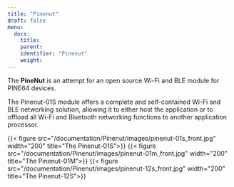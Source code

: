 ```yaml
---
title: "Pinenut"
draft: false
menu:
  docs:
    title:
    parent:
    identifier: "Pinenut"
    weight: 
---
```


The **PineNut** is an attempt for an open source Wi-Fi and BLE module for PINE64 devices.

The Pinenut-01S module offers a complete and self-contained Wi-Fi and BLE networking solution, allowing it to either host the application or to offload all Wi-Fi and Bluetooth networking functions to another application processor.

{{< figure src="/documentation/Pinenut/images/pinenut-01s_front.jpg" width="200" title="The Pinenut-01S">}}
{{< figure src="/documentation/Pinenut/images/pinenut-01m_front.jpg" width="200" title="The Pinenut-01M">}}
{{< figure src="/documentation/Pinenut/images/pinenut-12s_front.jpg" width="200" title="The Pinenut-12S">}}
